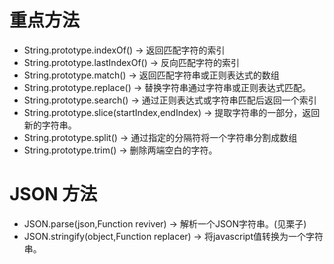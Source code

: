 # 重点方法
* String.prototype.indexOf() -> 返回匹配字符的索引
* String.prototype.lastIndexOf() -> 反向匹配字符的索引
* String.prototype.match() -> 返回匹配字符串或正则表达式的数组
* String.prototype.replace() -> 替换字符串通过字符串或正则表达式匹配。
* String.prototype.search() -> 通过正则表达式或字符串匹配后返回一个索引
* String.prototype.slice(startIndex,endIndex) -> 提取字符串的一部分，返回新的字符串。
* String.prototype.split() -> 通过指定的分隔符将一个字符串分割成数组
* String.prototype.trim() -> 删除两端空白的字符。

# JSON 方法
* JSON.parse(json,Function reviver) -> 解析一个JSON字符串。(见栗子)
* JSON.stringify(object,Function replacer) -> 将javascript值转换为一个字符串。